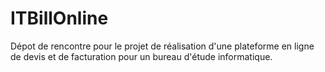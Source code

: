 # ITBillOnline
Dépot de rencontre pour le projet de réalisation d'une plateforme en ligne de devis et de facturation pour un bureau d'étude informatique.

